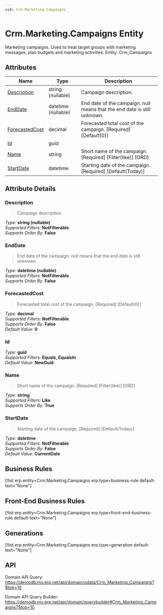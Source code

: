 ```yaml
---
uid: Crm.Marketing.Campaigns
---
```

# Crm.Marketing.Campaigns Entity

Marketing campaigns. Used to treat target groups with marketing messages, plan budgets and marketing activities. Entity: Crm_Campaigns

## Attributes

| Name | Type | Description |
| ---- | ---- | --- |
| [Description](Crm.Marketing.Campaigns.md#description) | string (nullable) | Campaign description. 
| [EndDate](Crm.Marketing.Campaigns.md#enddate) | datetime (nullable) | End date of the campaign. null means that the end date is still unknown. 
| [ForecastedCost](Crm.Marketing.Campaigns.md#forecastedcost) | decimal | Forecasted total cost of the campaign. [Required] [Default(0)] 
| [Id](Crm.Marketing.Campaigns.md#id) | guid |  
| [Name](Crm.Marketing.Campaigns.md#name) | string | Short name of the campaign. [Required] [Filter(like)] [ORD] 
| [StartDate](Crm.Marketing.Campaigns.md#startdate) | datetime | Starting date of the campaign. [Required] [Default(Today)] 


## Attribute Details

### Description

> Campaign description.

_Type_: **string (nullable)**  
_Supported Filters_: **NotFilterable**  
_Supports Order By_: **False**  

### EndDate

> End date of the campaign. null means that the end date is still unknown.

_Type_: **datetime (nullable)**  
_Supported Filters_: **NotFilterable**  
_Supports Order By_: **False**  

### ForecastedCost

> Forecasted total cost of the campaign. [Required] [Default(0)]

_Type_: **decimal**  
_Supported Filters_: **NotFilterable**  
_Supports Order By_: **False**  
_Default Value_: **0**  

### Id

_Type_: **guid**  
_Supported Filters_: **Equals, EqualsIn**  
_Default Value_: **NewGuid**  

### Name

> Short name of the campaign. [Required] [Filter(like)] [ORD]

_Type_: **string**  
_Supported Filters_: **Like**  
_Supports Order By_: **True**  

### StartDate

> Starting date of the campaign. [Required] [Default(Today)]

_Type_: **datetime**  
_Supported Filters_: **NotFilterable**  
_Supports Order By_: **False**  
_Default Value_: **CurrentDate**  



## Business Rules

[!list erp.entity=Crm.Marketing.Campaigns erp.type=business-rule default-text="None"]

## Front-End Business Rules

[!list erp.entity=Crm.Marketing.Campaigns erp.type=front-end-business-rule default-text="None"]

## Generations

[!list erp.entity=Crm.Marketing.Campaigns erp.type=generation default-text="None"]

## API

Domain API Query:
<https://demodb.my.erp.net/api/domain/odata/Crm_Marketing_Campaigns?$top=10>

Domain API Query Builder:
<https://demodb.my.erp.net/api/domain/querybuilder#Crm_Marketing_Campaigns?$top=10>

